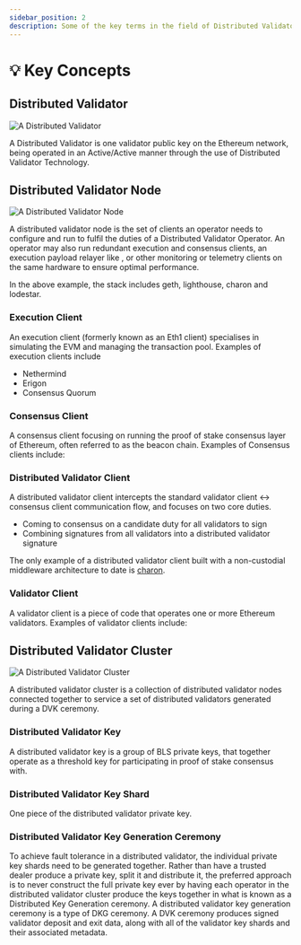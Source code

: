 ```yaml
---
sidebar_position: 2
description: Some of the key terms in the field of Distributed Validator Technology
---
```


# 💡 Key Concepts

## Distributed Validator

![A Distributed Validator](/img/WhatIsADistributedValidator.png)

A Distributed Validator is one validator public key on the Ethereum network, being operated in an Active/Active manner through the use of Distributed Validator Technology.
​

## Distributed Validator Node

![A Distributed Validator Node](/img/WhatIsADistributedValidatorNode.png)

A distributed validator node is the set of clients an operator needs to configure and run to fulfil the duties of a Distributed Validator Operator. An operator may also run redundant execution and consensus clients, an execution payload relayer like
, or other monitoring or telemetry clients on the same hardware to ensure optimal performance.

In the above example, the stack includes geth, lighthouse, charon and lodestar.

### Execution Client

An execution client (formerly known as an Eth1 client) specialises in simulating the EVM and managing the transaction pool.
Examples of execution clients include
​

- Nethermind
- Erigon
- Consensus Quorum

### Consensus Client

A consensus client focusing on running the proof of stake consensus layer of Ethereum, often referred to as the beacon chain.
Examples of Consensus clients include:

### Distributed Validator Client

A distributed validator client intercepts the standard validator client <-> consensus client communication flow, and focuses on two core duties.

- Coming to consensus on a candidate duty for all validators to sign
- Combining signatures from all validators into a distributed validator signature

The only example of a distributed validator client built with a non-custodial middleware architecture to date is [charon](./dv/introducing-charon.md).

### Validator Client

A validator client is a piece of code that operates one or more Ethereum validators.
Examples of validator clients include:

## Distributed Validator Cluster

![A Distributed Validator Cluster](/img/WhatIsADistributedValidatorCluster.png)

A distributed validator cluster is a collection of distributed validator nodes connected together to service a set of distributed validators generated during a DVK ceremony.

### Distributed Validator Key

A distributed validator key is a group of BLS private keys, that together operate as a threshold key for participating in proof of stake consensus with.

### Distributed Validator Key Shard

One piece of the distributed validator private key.

### Distributed Validator Key Generation Ceremony

To achieve fault tolerance in a distributed validator, the individual private key shards need to be generated together. Rather than have a trusted dealer produce a private key, split it and distribute it, the preferred approach is to never construct the full private key ever by having each operator in the distributed validator cluster produce the keys together in what is known as a Distributed Key Generation ceremony. A distributed validator key generation ceremony is a type of DKG ceremony. A DVK ceremony produces signed validator deposit and exit data, along with all of the validator key shards and their associated metadata.
